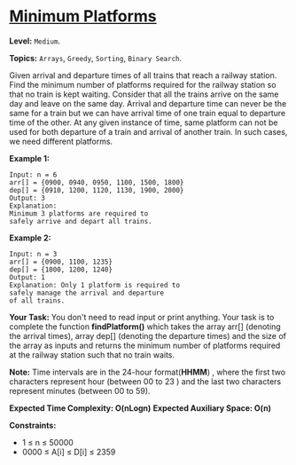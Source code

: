 # [Minimum Platforms](https://practice.geeksforgeeks.org/problems/minimum-platforms-1587115620/1#)

**Level:** `Medium`.

**Topics:** `Arrays`, `Greedy`, `Sorting`, `Binary Search`.

Given arrival and departure times of all trains that reach a railway station. Find the minimum number of platforms required for the railway station so that no train is kept waiting.
Consider that all the trains arrive on the same day and leave on the same day. Arrival and departure time can never be the same for a train but we can have arrival time of one train equal to departure time of the other. At any given instance of time, same platform can not be used for both departure of a train and arrival of another train. In such cases, we need different platforms.

**Example 1:**

```
Input: n = 6
arr[] = {0900, 0940, 0950, 1100, 1500, 1800}
dep[] = {0910, 1200, 1120, 1130, 1900, 2000}
Output: 3
Explanation:
Minimum 3 platforms are required to
safely arrive and depart all trains.
```

**Example 2:**

```
Input: n = 3
arr[] = {0900, 1100, 1235}
dep[] = {1000, 1200, 1240}
Output: 1
Explanation: Only 1 platform is required to
safely manage the arrival and departure
of all trains.
```

**Your Task:**
You don't need to read input or print anything. Your task is to complete the function **findPlatform()** which takes the array arr[] (denoting the arrival times), array dep[] (denoting the departure times) and the size of the array as inputs and returns the minimum number of platforms required at the railway station such that no train waits.

**Note:** Time intervals are in the 24-hour format(**HHMM**) , where the first two characters represent hour (between 00 to 23 ) and the last two characters represent minutes (between 00 to 59).

**Expected Time Complexity: O(nLogn)**
**Expected Auxiliary Space: O(n)**

**Constraints:**

-   1 ≤ n ≤ 50000
-   0000 ≤ A[i] ≤ D[i] ≤ 2359
